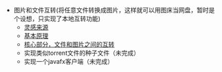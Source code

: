 * 图片和文件互转(将任意文件转换成图片，这样就可以用图床当网盘，暂时是个设想，只实现了本地互转功能)
    * [灵感来源](http://www.freebuf.com/geek/137666.html)
    * [基本原理](imgtrans/1.md)
    * [核心部分，文件和图片之间的互转](imgtrans/2.md)
    * 实现类似torrent文件的种子文件（未完成）
    * 实现一个javafx客户端（未完成）